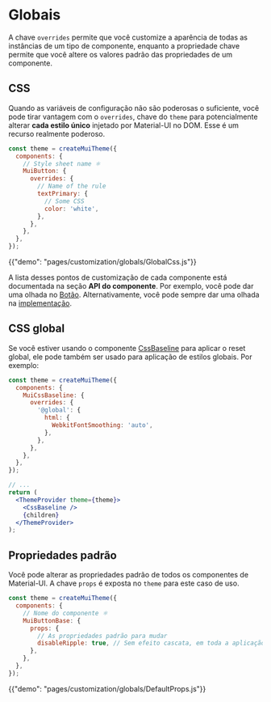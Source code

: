 # Globais

<p class="description">A chave <code>overrides</code> permite que você customize a aparência de todas as instâncias de um tipo de componente, enquanto a propriedade chave permite que você altere os valores padrão das propriedades de um componente.</p>

## CSS

Quando as variáveis de configuração não são poderosas o suficiente, você pode tirar vantagem com o `overrides`, chave do `theme` para potencialmente alterar **cada estilo único** injetado por Material-UI no DOM. Esse é um recurso realmente poderoso.

```js
const theme = createMuiTheme({
  components: {
    // Style sheet name ⚛️
    MuiButton: {
      overrides: {
        // Name of the rule
        textPrimary: {
          // Some CSS
          color: 'white',
        },
      },
    },
  },
});
```

{{"demo": "pages/customization/globals/GlobalCss.js"}}

A lista desses pontos de customização de cada componente está documentada na seção **API do componente**. Por exemplo, você pode dar uma olhada no [Botão](/api/button/#css). Alternativamente, você pode sempre dar uma olhada na [implementação](https://github.com/mui-org/material-ui/blob/next/packages/material-ui/src/Button/Button.js).

## CSS global

Se você estiver usando o componente [CssBaseline](/components/css-baseline/) para aplicar o reset global, ele pode também ser usado para aplicação de estilos globais. Por exemplo:

```jsx
const theme = createMuiTheme({
  components: {
    MuiCssBaseline: {
      overrides: {
        '@global': {
          html: {
            WebkitFontSmoothing: 'auto',
          },
        },
      },
    },
  },
});

// ...
return (
  <ThemeProvider theme={theme}>
    <CssBaseline />
    {children}
  </ThemeProvider>
);
```

## Propriedades padrão

Você pode alterar as propriedades padrão de todos os componentes de Material-UI. A chave `props` é exposta no `theme` para este caso de uso.

```js
const theme = createMuiTheme({
  components: {
    // Nome do componente ⚛️
    MuiButtonBase: {
      props: {
        // As propriedades padrão para mudar
        disableRipple: true, // Sem efeito cascata, em toda a aplicação 💣!
      },
    },
  },
});
```

{{"demo": "pages/customization/globals/DefaultProps.js"}}